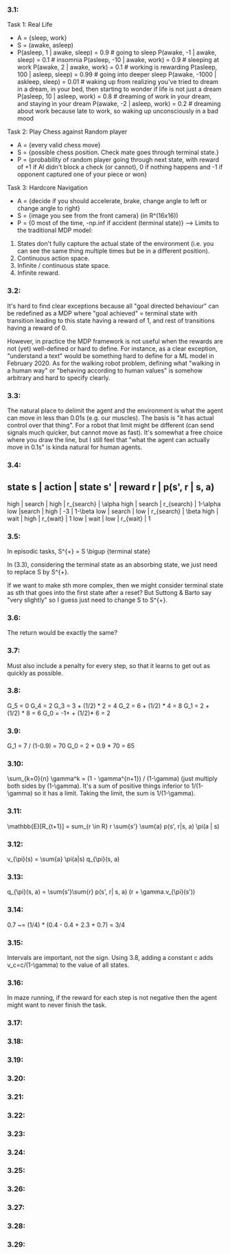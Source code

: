 ### 3.1:

Task 1: Real Life
- A = {sleep, work}
- S = (awake, asleep)
- P(asleep, 1 | awake, sleep) = 0.9 # going to sleep
  P(awake, -1 | awake, sleep) = 0.1 # insomnia
  P(asleep, -10 | awake, work) = 0.9 # sleeping at work
  P(awake, 2 | awake, work) = 0.1 # working is rewarding
  P(asleep, 100 | asleep, sleep) = 0.99 # going into deeper sleep
  P(awake, -1000 | askleep, sleep) = 0.01 # waking up from realizing you've tried to dream in a dream, in your bed, then starting to wonder if life is not just a dream
  P(asleep, 10 | asleep, work) = 0.8 # dreaming of work in your dream, and staying in your dream
  P(awake, -2 | asleep, work) = 0.2 # dreaming about work because late to work, so waking up unconsciously in a bad mood

Task 2: Play Chess against Random player
- A = {every valid chess move}
- S = {possible chess position. Check mate goes through terminal state.}
- P = {probability of random player going through next state, with reward of +1 if AI didn't block a check (or cannot), 0 if nothing happens and -1 if opponent captured one of your piece or won}

Task 3: Hardcore Navigation
- A = {decide if you should accelerate, brake, change angle to left or change angle to right}
- S = {image you see from the front camera} (in R^(16x16))
- P = {0 most of the time, -np.inf if accident (terminal state)}
--> Limits to the traditional MDP model:
1. States don't fully capture the actual state of the environment (i.e. you can see the same thing multiple times but be in a different position).
2. Continuous action space.
3. Infinite / continuous state space.
4. Infinite reward.

### 3.2:

It's hard to find clear exceptions because all "goal directed behaviour" can be redefined as a MDP where "goal achieved" = terminal state with transition leading to this state having a reward of 1, and rest of transitions having a reward of 0. 

However, in practice the MDP framework is not useful when the rewards are not (yet) well-defined or hard to define. For instance, as a clear exception, "understand a text" would be something hard to define for a ML model in February 2020. As for the walking robot problem, defining what "walking in a human way" or "behaving according to human values" is somehow arbitrary and hard to specify clearly.

### 3.3:

The natural place to delimit the agent and the environment is what the agent can move in less than 0.01s (e.g. our muscles). The basis is "it has actual control over that thing". For a robot that limit might be different (can send signals much quicker, but cannot move as fast). It's somewhat a free choice where you draw the line, but I still feel that "what the agent can actually move in 0.1s" is kinda natural for human agents.

### 3.4:

state s | action  | state s' | reward r | p(s', r | s, a)
--------------------------------------------------------
high | search | high | r_{search} | \alpha
high | search | r_{search} | 1-\alpha
low |search | high | -3 | 1-\beta
low | search | low  | r_{search} | \beta
high | wait | high | r_{wait} | 1
low | wait | low | r_{wait} | 1

### 3.5:

In episodic tasks, S^{+} = S \bigup {terminal state}

In (3.3), considering the terminal state as an absorbing state, we just need to replace S by S^{+}.

If we want to make sth more complex, then we might consider terminal state as sth that goes into the first state after a reset? But Suttong & Barto say "very slightly" so I guess just need to change S to S^{+}.

### 3.6:

The return would be exactly the same?

### 3.7:

Must also include a penalty for every step, so that it learns to get out as quickly as possible.

### 3.8:

G_5 = 0
G_4 = 2
G_3 = 3 + (1/2) * 2 = 4
G_2 = 6 + (1/2) * 4 = 8
G_1 = 2 + (1/2) * 8 = 6
G_0 = -1+ + (1/2)* 6 = 2

### 3.9:

G_1 = 7 / (1-0.9) = 70
G_0 = 2 + 0.9 * 70 = 65

### 3.10:

\sum_{k=0}{n} \gamma^k = (1 - \gamma^{n+1}) / (1-\gamma) (just multiply both sides by (1-\gamma). It's a sum of positive things inferior to 1/(1-\gamma) so it has a limit. Taking the limit, the sum is 1/(1-\gamma).

### 3.11:

\mathbb{E}[R_{t+1}] = sum_{r \in R} r \sum{s'} \sum{a} p(s', r|s, a) \pi(a | s)

### 3.12: 

v_{\pi}(s) = \sum{a} \pi(a|s) q_{\pi}(s, a)

### 3.13:

q_{\pi}(s, a) = \sum{s'}\sum{r} p(s', r| s, a) (r + \gamma.v_{\pi}(s'))

### 3.14:

0.7 ~= (1/4) * (0.4 - 0.4 + 2.3 + 0.7) = 3/4

### 3.15:

Intervals are important, not the sign. Using 3.8, adding a constant c adds v_c=c/(1-\gamma) to the value of all states.

### 3.16:

In maze running, if the reward for each step is not negative then the agent might want to never finish the task.

### 3.17:

### 3.18:

### 3.19:

### 3.20:

### 3.21:

### 3.22:

### 3.23:

### 3.24:

### 3.25:

### 3.26:

### 3.27:

### 3.28:

### 3.29:
